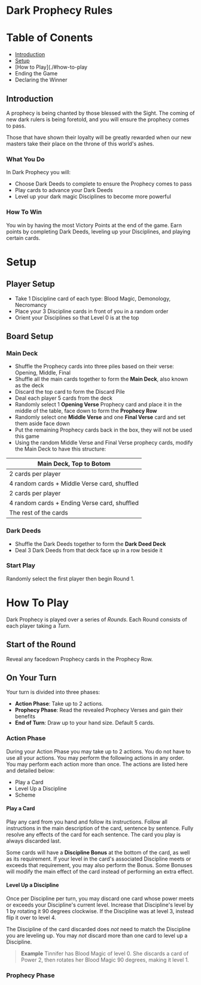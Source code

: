 # Dark Prophecy Rules

# Table of Conents
 - [Introduction](./#Introduction)
 - [Setup](./#Setup)
 - [How to Play](./#how-to-play
 - Ending the Game
 - Declaring the Winner


## Introduction
A prophecy is being chanted by those blessed with the Sight. The coming of new dark rulers is being foretold, and you will ensure the prophecy comes to pass. 

Those that have shown their loyalty will be greatly rewarded when our new masters take their place on the throne of this world's ashes.

### What You Do
In Dark Prophecy you will:
 - Choose Dark Deeds to complete to ensure the Prophecy comes to pass
 - Play cards to advance your Dark Deeds
 - Level up your dark magic Disciplines to become more powerful

### How To Win
You win by having the most Victory Points at the end of the game. Earn points by completing Dark Deeds, leveling up your Disciplines, and playing certain cards.

# Setup

## Player Setup
 - Take 1 Discipline card of each type: Blood Magic, Demonology, Necromancy
 - Place your 3 Discipline cards in front of you in a random order
 - Orient your Disciplines so that Level 0 is at the top

## Board Setup

### Main Deck
 - Shuffle the Prophecy cards into three piles based on their verse: Opening, Middle, Final
 - Shuffle all the main cards together to form the **Main Deck**, also known as the deck
 - Discard the top card to form the Discard Pile
 - Deal each player 5 cards from the deck
 - Randomly select 1 **Opening Verse** Prophecy card and place it in the middle of the table, face down to form the **Prophecy Row**
 - Randomly select one **Middle Verse** and one **Final Verse** card and set them aside face down
 - Put the remaining Prophecy cards back in the box, they will not be used this game
 - Using the random Middle Verse and Final Verse prophecy cards, modify the Main Deck to have this structure:

|Main Deck, Top to Botom|
|------------------------------------|
| 2 cards per player                 |
| 4 random cards + Middle Verse card, shuffled |
| 2 cards per player                 |
| 4 random cards + Ending Verse card, shuffled |
| The rest of the cards              |

### Dark Deeds
 - Shuffle the Dark Deeds together to form the **Dark Deed Deck**
 - Deal 3 Dark Deeds from that deck face up in a row beside it

### Start Play
Randomly select the first player then begin Round 1.

# How To Play
<!-- tags:"rounds,turns" -->
Dark Prophecy is played over a series of *Rounds*. Each Round consists of each player taking a *Turn*.

## Start of the Round
Reveal any facedown Prophecy cards in the Prophecy Row.

## On Your Turn
Your turn is divided into three phases:

 - **Action Phase**: Take up to 2 actions.
 - **Prophecy Phase**: Read the revealed Prophecy Verses and gain their benefits
 - **End of Turn**: Draw up to your hand size. Default 5 cards.

### Action Phase
During your Action Phase you may take up to 2 actions. You do not have to use all your actions. You may perform the following actions in any order. You may perform each action more than once. The actions are listed here and detailed below:

 - Play a Card
 - Level Up a Discipline
 - Scheme

#### Play a Card
Play any card from you hand and follow its instructions. Follow all instructions in the main description of the card, sentence by sentence. Fully resolve any effects of the card for each sentence. The card you play is always discarded last.

Some cards will have a **Discipline Bonus** at the bottom of the card, as well as its requirement. If your level in the card's associated Discipline meets or exceeds that requirement, you may also perform the Bonus. Some Bonuses will modify the main effect of the card instead of performing an extra effect.

#### Level Up a Discipline
Once per Discipline per turn, you may discard one card whose power meets or exceeds your Discipline's current level. Increase that Discipline's level by 1 by rotating it 90 degrees clockwise. If the Discipline was at level 3, instead flip it over to level 4.

The Discipline of the card discarded does *not* need to match the Discipline you are leveling up. You may *not* discard more than one card to level up a Discipline.

>**Example**
>Tinnifer has Blood Magic of level 0. She discards a card of Power 2, then rotates her Blood Magic 90 degrees, making it level 1.

### Prophecy Phase





